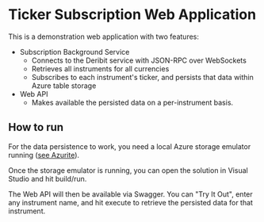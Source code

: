 # Ticker Subscription Web Application

This is a demonstration web application with two features:
- Subscription Background Service
  - Connects to the Deribit service with JSON-RPC over WebSockets
  - Retrieves all instruments for all currencies
  - Subscribes to each instrument's ticker, and persists that data within Azure table storage
- Web API
  - Makes available the persisted data on a per-instrument basis.


## How to run

For the data persistence to work, you need a local Azure storage emulator running ([see Azurite](https://docs.microsoft.com/en-us/azure/storage/common/storage-use-azurite?tabs=visual-studio)).

Once the storage emulator is running, you can open the solution in Visual Studio and hit build/run.

The Web API will then be available via Swagger. You can "Try It Out", enter any instrument name, and hit execute to retrieve the persisted data for that instrument.
